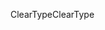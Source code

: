 <span data-ttu-id="6aa6e-101">ClearType</span><span class="sxs-lookup"><span data-stu-id="6aa6e-101">ClearType</span></span>